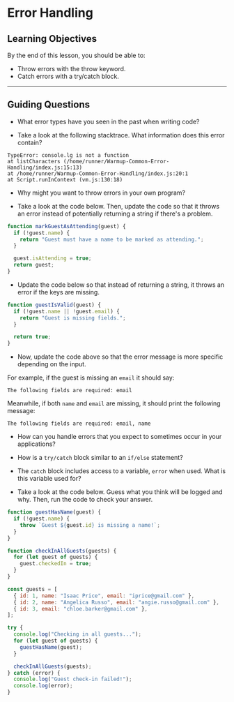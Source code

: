 # Error Handling

## Learning Objectives

By the end of this lesson, you should be able to:

- Throw errors with the throw keyword.
- Catch errors with a try/catch block.

---

## Guiding Questions

- What error types have you seen in the past when writing code?

- Take a look at the following stacktrace. What information does this error contain?

```
TypeError: console.lg is not a function
at listCharacters (/home/runner/Warmup-Common-Error-Handling/index.js:15:13)
at /home/runner/Warmup-Common-Error-Handling/index.js:20:1
at Script.runInContext (vm.js:130:18)
```

- Why might you want to throw errors in your own program?

- Take a look at the code below. Then, update the code so that it throws an error instead of potentially returning a string if there's a problem.

```js
function markGuestAsAttending(guest) {
  if (!guest.name) {
    return "Guest must have a name to be marked as attending.";
  }

  guest.isAttending = true;
  return guest;
}
```

- Update the code below so that instead of returning a string, it throws an error if the keys are missing.

```js
function guestIsValid(guest) {
  if (!guest.name || !guest.email) {
    return "Guest is missing fields.";
  }

  return true;
}
```

- Now, update the code above so that the error message is more specific depending on the input.

For example, if the guest is missing an `email` it should say:

```
The following fields are required: email
```

Meanwhile, if both `name` and `email` are missing, it should print the following message:

```
The following fields are required: email, name
```

- How can you handle errors that you expect to sometimes occur in your applications?

- How is a `try/catch` block similar to an `if/else` statement?

- The `catch` block includes access to a variable, `error` when used. What is this variable used for?

- Take a look at the code below. Guess what you think will be logged and why. Then, run the code to check your answer.

```js
function guestHasName(guest) {
  if (!guest.name) {
    throw `Guest ${guest.id} is missing a name!`;
  }
}

function checkInAllGuests(guests) {
  for (let guest of guests) {
    guest.checkedIn = true;
  }
}

const guests = [
  { id: 1, name: "Isaac Price", email: "iprice@gmail.com" },
  { id: 2, name: "Angelica Russo", email: "angie.russo@gmail.com" },
  { id: 3, email: "chloe.barker@gmail.com" },
];

try {
  console.log("Checking in all guests...");
  for (let guest of guests) {
    guestHasName(guest);
  }

  checkInAllGuests(guests);
} catch (error) {
  console.log("Guest check-in failed!");
  console.log(error);
}
```
